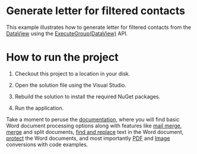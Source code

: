 # Generate letter for filtered contacts

This example illustrates how to generate letter for filtered contacts from the [DataView](https://docs.microsoft.com/en-us/dotnet/api/system.data.dataview?view=netframework-4.8) using the [ExecuteGroup(DataView)](https://help.syncfusion.com/cr/file-formats/Syncfusion.DocIO.DLS.MailMerge.html#Syncfusion_DocIO_DLS_MailMerge_ExecuteGroup_System_Data_DataView) API.

# How to run the project

1. Checkout this project to a location in your disk.

2. Open the solution file using the Visual Studio.

3. Rebuild the solution to install the required NuGet packages.

4. Run the application. 

Take a moment to peruse the [documentation](https://help.syncfusion.com/file-formats/docio/getting-started), where you will find basic Word document processing options along with features like [mail merge](https://help.syncfusion.com/file-formats/docio/working-with-mailmerge), [merge](https://help.syncfusion.com/file-formats/docio/working-with-word-document#merging-word-documents "") and split documents, [find and replace](https://help.syncfusion.com/file-formats/docio/working-with-find-and-replace) text in the Word document, [protect](https://help.syncfusion.com/file-formats/docio/working-with-security) the Word documents, and most importantly [PDF](https://help.syncfusion.com/file-formats/docio/word-to-pdf) and [Image](https://help.syncfusion.com/file-formats/docio/word-to-image) conversions with code examples.